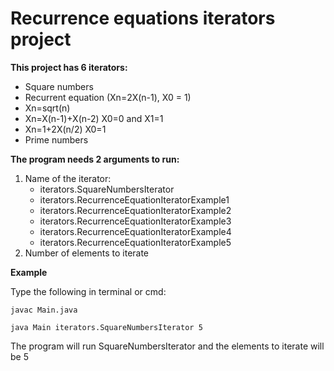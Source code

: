 # Recurrence equations iterators project
**This project has 6 iterators:**
* Square numbers
* Recurrent equation (Xn=2X(n-1), X0 = 1)
* Xn=sqrt(n)
* Xn=X(n-1)+X(n-2) X0=0 and X1=1
* Xn=1+2X(n/2) X0=1
* Prime numbers

**The program needs 2 arguments to run:**
1. Name of the iterator:
   - iterators.SquareNumbersIterator
   - iterators.RecurrenceEquationIteratorExample1
   - iterators.RecurrenceEquationIteratorExample2
   - iterators.RecurrenceEquationIteratorExample3
   - iterators.RecurrenceEquationIteratorExample4
   - iterators.RecurrenceEquationIteratorExample5
2. Number of elements to iterate

**Example** <br>

Type the following in terminal or cmd:<br>

`javac Main.java` <br>

`java Main iterators.SquareNumbersIterator 5`<br>

The program will run SquareNumbersIterator and the elements to iterate will be 5

